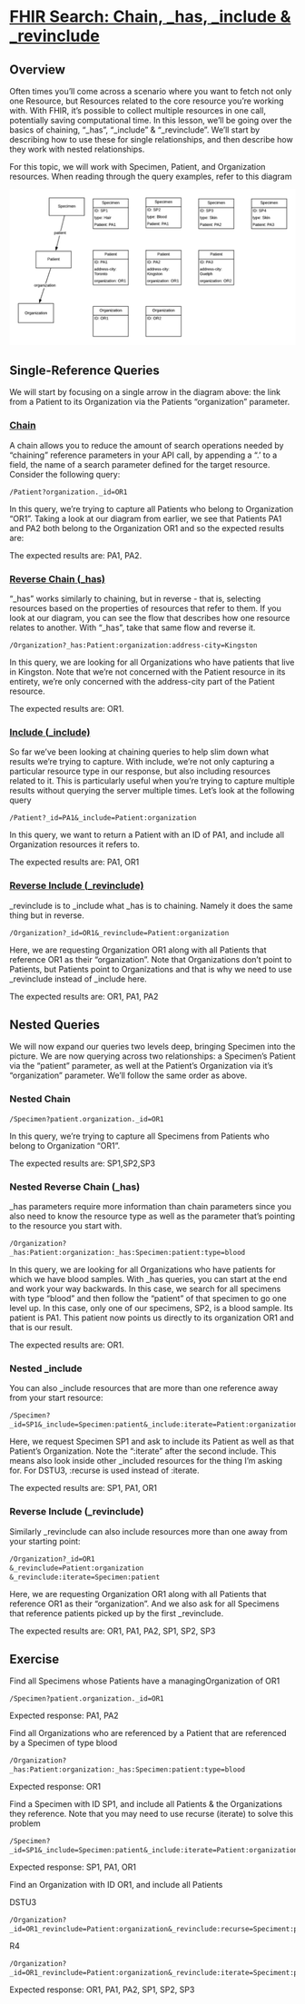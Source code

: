 # [FHIR Search: Chain, _has, _include & _revinclude](https://www.hl7.org/fhir/search.html)

## Overview

Often times you’ll come across a scenario where you want to fetch not only one Resource, but Resources related to the core resource you’re working with. With FHIR, it’s possible to collect multiple resources in one call, potentially saving computational time. In this lesson, we’ll be going over the basics of chaining, “_has”, “_include” & “_revinclude”. We’ll start by describing how to use these for single relationships, and then describe how they work with nested relationships.

For this topic, we will work with Specimen, Patient, and Organization resources. When reading through the query examples, refer to this diagram

![Diagram](images/graph.png)

## Single-Reference Queries

We will start by focusing on a single arrow in the diagram above: the link from a Patient to its Organization via the Patients “organization” parameter.


### [Chain](https://www.hl7.org/fhir/search.html#chaining)

A chain allows you to reduce the amount of search operations needed by “chaining” reference parameters in your API call, by appending a “.’ to a field, the name of a search parameter defined for the target resource. Consider the following query:


```url
/Patient?organization._id=OR1
```


In this query, we’re trying to capture all Patients who belong to Organization “OR1”. Taking a look at our diagram from earlier, we see that Patients PA1 and PA2 both belong to the Organization OR1 and so the expected results are:

The expected results are: PA1, PA2.


### [Reverse Chain (_has)](https://www.hl7.org/fhir/search.html#has)

“_has” works similarly to chaining, but in reverse - that is, selecting resources based on the properties of resources that refer to them. If you look at our diagram, you can see the flow that describes how one resource relates to another. With “_has”, take that same flow and reverse it. 


```url
/Organization?_has:Patient:organization:address-city=Kingston
```


In this query, we are looking for all Organizations who have patients that live in Kingston. Note that we’re not concerned with the Patient resource in its entirety, we’re only concerned with the address-city part of the Patient resource.

The expected results are: OR1.


### [Include (_include)](https://www.hl7.org/fhir/search.html#has)

So far we’ve been looking at chaining queries to help slim down what results we’re trying to capture. With include, we’re not only capturing a particular resource type in our response, but also including resources related to it. This is particularly useful when you’re trying to capture multiple results without querying the server multiple times. Let’s look at the following query


```url
/Patient?_id=PA1&_include=Patient:organization
```


In this query, we want to return a Patient with an ID of PA1, and include all Organization resources it refers to.

The expected results are: PA1, OR1


### [Reverse Include (_revinclude)](https://www.hl7.org/fhir/search.html#has)

_revinclude is to _include what _has is to chaining.  Namely it does the same thing but in reverse.


```url
/Organization?_id=OR1&_revinclude=Patient:organization
```


Here, we are requesting Organization OR1 along with all Patients that reference OR1 as their “organization”. Note that Organizations don’t point to Patients, but Patients point to Organizations and that is why we need to use _revinclude instead of _include here.

The expected results are: OR1, PA1, PA2


## Nested Queries

We will now expand our queries two levels deep, bringing Specimen into the picture.  We are now querying across two relationships: a Specimen’s Patient via the “patient” parameter, as well at the Patient’s Organization via it’s “organization” parameter.  We’ll follow the same order as above.


### Nested Chain


```url
/Specimen?patient.organization._id=OR1
```


In this query, we’re trying to capture all Specimens from Patients who belong to Organization “OR1”.

The expected results are: SP1,SP2,SP3


### Nested Reverse Chain (_has)

_has parameters require more information than chain parameters since you also need to know the resource type as well as the parameter that’s pointing to the resource you start with.


```url
/Organization?_has:Patient:organization:_has:Specimen:patient:type=blood
```


In this query, we are looking for all Organizations who have patients for which we have blood samples.  With _has queries, you can start at the end and work your way backwards.  In this case, we search for all specimens with type “blood” and then follow the “patient” of that specimen to go one level up.  In this case, only one of our specimens, SP2, is a blood sample.  Its patient is PA1.  This patient now points us directly to its organization OR1 and that is our result.

The expected results are: OR1.

### Nested _include

You can also _include resources that are more than one reference away from your start resource:


```url
/Specimen?_id=SP1&_include=Specimen:patient&_include:iterate=Patient:organization
```


Here, we request Specimen SP1 and ask to include its Patient as well as that Patient’s Organization.  Note the “:iterate” after the second include.  This means also look inside other _included resources for the thing I’m asking for.  For DSTU3, :recurse is used instead of :iterate.

The expected results are: SP1, PA1, OR1


### Reverse Include (_revinclude)

Similarly _revinclude can also include resources more than one away from your starting point:


```url
/Organization?_id=OR1
&_revinclude=Patient:organization
&_revinclude:iterate=Specimen:patient
```


Here, we are requesting Organization OR1 along with all Patients that reference OR1 as their “organization”.  And we also ask for all Specimens that reference patients picked up by the first _revinclude.

The expected results are: OR1, PA1, PA2, SP1, SP2, SP3


## 


## Exercise

Find all Specimens whose Patients have a managingOrganization of OR1 


```url
/Specimen?patient.organization._id=OR1
```


Expected response: PA1, PA2

Find all Organizations who are referenced by a Patient that are referenced by a Specimen of type blood


```
/Organization?_has:Patient:organization:_has:Specimen:patient:type=blood
```


Expected response: OR1

Find a Specimen with ID SP1, and include all Patients & the Organizations they reference. Note that you may need to use recurse (iterate) to solve this problem


```url
/Specimen?_id=SP1&_include=Specimen:patient&_include:iterate=Patient:organization
```


Expected response: SP1, PA1, OR1

Find an Organization with ID OR1, and include all Patients 

DSTU3


```url
/Organization?_id=OR1_revinclude=Patient:organization&_revinclude:recurse=Speciment:patient
```


R4


```url
/Organization?_id=OR1_revinclude=Patient:organization&_revinclude:iterate=Speciment:patient
```


Expected response: OR1, PA1, PA2, SP1, SP2, SP3

